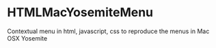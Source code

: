 HTMLMacYosemiteMenu
===================

Contextual menu in html, javascript, css to reproduce the menus in Mac OSX Yosemite
